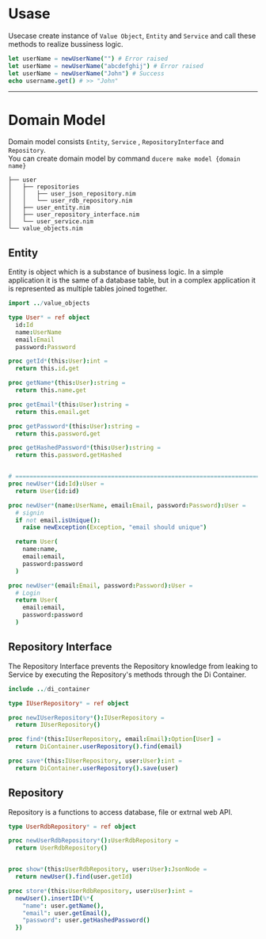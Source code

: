 Usase
===

Usecase create instance of `Value Object`, `Entity` and `Service` and call these methods to realize bussiness logic.

```nim
let userName = newUserName("") # Error raised
let userName = newUserName("abcdefghij") # Error raised
let userName = newUserName("John") # Success
echo username.get() # >> "John"
```

---

Domain Model
===

Domain model consists `Entity`, `Service` , `RepositoryInterface` and `Repository`.  
You can create domain model by command `ducere make model {domain name}`

```
├── user
│   ├── repositories
│   │   ├── user_json_repository.nim
│   │   └── user_rdb_repository.nim
│   ├── user_entity.nim
│   ├── user_repository_interface.nim
│   └── user_service.nim
└── value_objects.nim
```

## Entity
Entity is object which is a substance of business logic. In a simple application it is the same of a database table, but in a complex application it is represented as multiple tables joined together.

```nim
import ../value_objects

type User* = ref object
  id:Id
  name:UserName
  email:Email
  password:Password

proc getId*(this:User):int =
  return this.id.get

proc getName*(this:User):string =
  return this.name.get

proc getEmail*(this:User):string =
  return this.email.get

proc getPassword*(this:User):string =
  return this.password.get

proc getHashedPassword*(this:User):string =
  return this.password.getHashed


# =============================================================================
proc newUser*(id:Id):User =
  return User(id:id)

proc newUser*(name:UserName, email:Email, password:Password):User =
  # signin
  if not email.isUnique():
    raise newException(Exception, "email should unique")

  return User(
    name:name,
    email:email,
    password:password
  )

proc newUser*(email:Email, password:Password):User =
  # Login
  return User(
    email:email,
    password:password
  )
```

## Repository Interface
The Repository Interface prevents the Repository knowledge from leaking to Service by executing the Repository's methods through the Di Container.

```nim
include ../di_container

type IUserRepository* = ref object

proc newIUserRepository*():IUserRepository =
  return IUserRepository()

proc find*(this:IUserRepository, email:Email):Option[User] =
  return DiContainer.userRepository().find(email)

proc save*(this:IUserRepository, user:User):int =
  return DiContainer.userRepository().save(user)
```

## Repository
Repository is a functions to access database, file or extrnal web API.

```nim
type UserRdbRepository* = ref object

proc newUserRdbRepository*():UserRdbRepository =
  return UserRdbRepository()


proc show*(this:UserRdbRepository, user:User):JsonNode =
  return newUser().find(user.getId)

proc store*(this:UserRdbRepository, user:User):int =
  newUser().insertID(%*{
    "name": user.getName(),
    "email": user.getEmail(),
    "password": user.getHashedPassword()
  })
```
